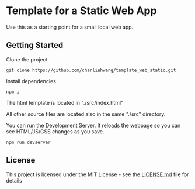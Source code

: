 # Template for a Static Web App

Use this as a starting point for a small local web app.

## Getting Started

Clone the project

```
git clone https://github.com/charliehwang/template_web_static.git
```

Install dependencies

```
npm i
```

The html template is located in "./src/index.html"

All other source files are located also in the same "./src" directory.

You can run the Development Server. It reloads the webpage so you can see HTML/JS/CSS changes as you save.

```
npm run devserver
```

## License

This project is licensed under the MIT License - see the [LICENSE.md](LICENSE.md) file for details
